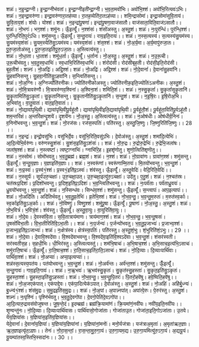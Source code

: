 

  
शन्नः॑। न॒इ॒न्द्रा॒ग्नी। इ॒न्द्रा॒ग्नीभ॑वतां। इ॒न्द्रा॒ग्नीइती॑न्द्रा॒ग्नी। भ॒व॒ता॒मवो॑भिः। अवो॑भि॒श्शं। अवो॑भि॒रित्यवः॑ऽभिः। शन्नः॑। न॒इन्द्रा॒वरु॑णा। इन्द्रा॒वरु॑णारा॒तह॑व्या। रा॒तह॒व्येति॑रा॒तऽह॑व्या।। शमि॒न्द्रासोमा॑। इन्द्रा॒सोमा॑सुवि॒ताय॑। सु॒वि॒ताय॒शं। शंयोः। योश्शं। शन्नः॑। न॒इन्द्रा॑पू॒षणा॑। इन्द्रा॑पू॒षणा॒वाज॑सातौ। वाज॑साता॒विति॒वाज॑ऽसातौ।।  
शन्नः॑। नो॒भगः॑। भग॒श्शं। शमु॑नः। ऊँ॒इत्यूँ॑। न॒श्शंसः॑। शंसो॑अस्तु। अ॒स्तु॒शं। शन्नः॑। नः॒पुर॑न्धिं। पुर॑न्धि॒श्शं। पुर॑न्धि॒रिति॒पुरं॑ऽधिः। शमु॑सन्तु। ऊँ॒इत्यूँ॑। स॒न्तु॒रायः॑। राय॒इति॒रायः॑।। शन्नः॑। न॒स्स॒त्यस्य॑। स॒त्यस्य॑सु॒यम॑स्य। सु॒यम॑स्य॒शंसः॑। सु॒यम॒स्येति॑सु॒ऽयम॑स्य। यम॑स्य॒शंसः॑। शंस॒श्शं। शन्नः॑। नो॒अ॒र्य॒मा। अ॒र्य॒मापु॑रुजा॒तः। पु॒रु॒जा॒तोअ॑स्तु। पु॒रु॒जा॒तइति॑पु॒रु॒ऽजा॒तः। अ॒स्त्वित्य॑स्तु।।  
शन्नः॑। नो॒धा॒ता। धा॒ताशं। शमु॑ध॒र्ता। ऊँ॒इत्यूँ॑। ध॒र्तानः॑। नो॒अ॒स्तु॒। अ॒स्तु॒शं। शन्नः॑। न॒उ॒रू॒ची। उ॒रू॒चीभ॑वतु। भ॒व॒तु॒स्व॒धाभिः॑। स्व॒धाभि॒रिति॑स्व॒धाभिः॑।। शंरोद॑सी। रोद॑सीबृह॒ती। रोद॑सी॒इति॒रोद॑सी। बृ॒ह॒तीशं। शन्न्नः॑। नो॒अद्रिः॑। अद्रि॒श्शं। शन्नः॑। नो॒अद्रिः॑। अद्रि॒श्शं। शन्नः॑। नो॒दे॒वानां॑। दे॒वानां॑सु॒हवा॑नि। सु॒हवा॑निसन्तु। सु॒हवा॒नीति॑सु॒ऽहवा॑नि। स॒न्त्विति॑सन्तु।।  
शन्नः॑। नो॒अ॒ग्निः। अ॒ग्निर्ज्योति॑रनीकः। ज्योति॑रनीकोअस्तु। ज्योति॑रनीक॒इति॒ज्योतिः॑ऽअनीकः। अ॒स्तु॒शं। शन्नः॑। नो॒मि॒त्रावरु॑णौ। मि॒त्रावरु॑णव॒श्विना॑। अ॒श्विना॒शं। शमिति॒शं।। शन्नः॑। न॒स्सु॒कृतां॑। सु॒कृतां॑सुकृ॒तानि॑। सु॒कृ॒तामिति॑सु॒ऽकृ॒तां। सु॒कृ॒तानि॑सन्तु। सु॒कृ॒तानीति॑सु॒ऽकृ॒तानि॑। स॒न्तु॒शं। शन्नः॑। न॒इ॒षि॒रः। इ॒षि॒रोअ॒भि। अ॒भिवा॑तु। वा॒तु॒वातः॑। वात॒इति॒वातः॑।।  
शन्नः॑। नो॒द्यावा॑पृथि॒वी। द्यावा॑पृथि॒वीपू॒र्वहू॑तौ। द्यावा॑पृथि॒वीइति॒द्यावा॑पृथि॒वी। पू॒र्वहू॑तौ॒शं। पू॒र्वहू॑ता॒विति॑पू॒र्वऽहू॑तौ। शम॒न्तरि॑क्षं। अ॒न्तरि॑क्षन्दृ॒शये॑। दृ॒शये॑नः। नो॒अ॒स्तु॒। अ॒स्त्वित्य॑स्तु।। शन्नः॑। न॒ओष॑धीः। ओष॑धीर्व॒निनः॑। व॒निनो॑भवन्तु। भ॒व॒न्तु॒शं। शन्नः॑। नो॒रज॑सः। रज॑स॒स्पतिः॑। पति॑रस्तु। अ॒स्तु॒जि॒ष्णुः। जि॒ष्णुरिति॑जि॒ष्णुः।। 28 ।।  
शन्नः॑। न॒इन्द्रः॑। इन्द्रो॒वसु॑भिः। वसु॑भिर्दे॒वः। वसु॑भि॒रिति॒वसु॑ऽभिः। दे॒वोअ॑स्तु। अ॒स्तु॒शं। शमा॑दि॒त्येभिः॑। आ॒दि॒त्येभि॒र्वरु॑णः। वरु॑णस्सु॒शंसः॑। सु॒शंस॒इति॑सु॒ऽशंसः॑।। शन्नः॑। नो॒रु॒द्रः। रु॒द्रोरु॒द्रेभिः॑। रु॒द्रेभि॒जला॑षः। जला॑ष॒श्शं। शन्नः॑। न॒स्त्वष्टा॑। त्वष्टा॒ग्नाभिः॑। ग्नाभि॑रि॒ह। इ॒हशृ॑णोतु। शृ॒णो॒त्विति॑शृणॊतु।।  
शन्नः॑। न॒स्सोमः॑। सोमो॑भवतु। भ॒व॒तु॒ब्रह्म॑। ब्रह्म॒शं। शन्नः॑। न॒श्शं। शन्नः॑। ऩो॒ग्रावा॑णः। ग्रावा॑ण॒श्शं। शमु॑सन्तु। ऊँ॒इत्यूँ॑। स॒न्तु॒य॒ज्ञाः। य॒ज्ञाइति॑य॒ज्ञाः।। शन्नः॑। न॒स्वरू॑णां। स्वरू॑णाम्मि॒तयः॑। मि॒तयो॑भवन्तु। भ॒व॒न्तु॒शं। शन्नः॑। नः॒प्र॒स्वः॑। प्र॒स्व॑१॒॑श्शं। प्र॒स्व१॒॑इति॑प्र॒ऽस्वः॑। शंव॑स्तु। ऊँ॒इत्यूँ॑। अ॒स्तु॒वेदिः॑। वेदि॒रिति॒वेदिः॑।।  
शन्नः॑। न॒स्सूर्यः॑। सूर्य॑उरु॒चक्षाः॑। उ॒रु॒चक्षा॒उत्। उ॒रु॒चक्षा॒इत्यु॑रु॒ऽचक्षाः॑। उदे॑तु। ए॒तु॒शं। शन्नः॑। न॒श्चत॑स्रः। चत॑स्रःप्र॒दिशः॑। प्र॒दिशो॑भवन्तु। प्र॒दिश॒इति॑प्र॒ऽदिशः॑। भ॒व॒न्त्विति॑भवन्तु।। शन्नः॑। नः॒पर्व॑ताः। पर्व॑ताध्रु॒वयः॑। ध्रु॒वयो॑भवन्तु। भ॒व॒न्तु॒शं। शन्नः॑। न॒स्सिन्ध॑वः। सिन्ध॑व॒श्शं। शमु॑सन्तु। ऊँ॒इत्यूँ॑। स॒न्त्वापः॑। आप॒इत्यापः॑।।  
शन्नः॑। नो॒अदि॑तिः। अदि॑तिर्भवतु। भ॒व॒तु॒व्र॒तेभिः॑। व्र॒तेभि॒श्शं। शन्नः॑। नो॒भ॒व॒न्तु॒। भ॒व॒न्तु॒म॒रुतः॑। म॒रुत॑स्व॒र्काः। स्व॒र्काइति॑सु॒ऽअ॒र्काः।। शन्नः॑। नो॒विष्णुः॑। विष्णु॒श्शं। शमु॑पू॒षा। ऊँ॒इत्यूँ॑। पू॒षाणः॑। नो॒अ॒स्तु॒। अ॒स्तु॒शं। शन्नः॑। नो॒भ॒वित्रं॑। भ॒वित्रं॒शं। शंव॑स्तु। ऊँ॒इत्यूँ॑। अ॒स्तु॒वा॒युः। वा॒युरिति॑वा॒युः।।  
शन्नः॑। नो॒दे॒वः। दे॒वस्स॑वि॒ता। स॒वि॒तात्राय॑माणः। त्राय॑माण॒श्शं। शन्नः॑। नो॒भ॒व॒न्तु॒। भ॒व॒न्तू॒षसः॑। उ॒षसो॑विभा॒तीः। वि॒भा॒तीरिति॑वि॒ऽभा॒तीः।। शन्नः॑। नः॒प॒र्जन्यः॑। प॒र्जन्यो॑भवतु। भ॒व॒तु॒प्र॒जाभ्यः॑। प्र॒जाभ्य॒श्शं। प्र॒जाभ्य॒इति॑प्र॒ऽजाभ्यः॑। शन्नः॑। नः॒क्षेत्र॑स्य। क्षेत्र॑स्य॒पतिः॑। पति॑रस्तु। अ॒स्तु॒शं॒भुः। शं॒भुरिति॑शं॒ऽभुः।। 29 ।।  
शन्नः॑। नो॒दे॒वाः। दे॒वावि॒श्वदे॑वाः। वि॒श्वदे॑वाभवन्तु। वि॒श्वदे॑वा॒इति॑वि॒श्वऽदे॑वाः। भ॒व॒न्तु॒शं। शंसर॑स्वती। सर॑स्वतीस॒ह। स॒हधी॒भिः। धी॒भिर॑स्तु। अ॒स्त्वित्यस्तु॑।। शम॑भि॒षाचः॑। अ॒भि॒षाच॒श्शं। अ॒भि॒साच॒इत्य॑भि॒ऽसाचः॑। शमु॑राति॒षाचः॑। ऊँ॒इत्यूँ॑। रा॒ति॒षाच॒श्शं। रा॒ति॒साच॒इति॑रा॒ति॒ऽसाचः॑। शन्नः॑। नो॒दि॒व्याः। दि॒व्याःपार्थि॑वाः। पार्थि॑वा॒श्शं। शन्नः॑। नो॒अप्याः॑। अप्या॒इत्यप्याः॑।।  
शन्न॑स्स॒त्यस्य॒पत॑यः। पत॑योभवन्तु। भ॒व॒न्तु॒शं। शन्नः॑। नो॒अर्व॑न्तः। अर्व॑न्त॒श्शं। शमु॑सन्तु। ऊँँ॒इत्यूँ॑। स॒न्तु॒गावः॑। गाव॒इति॒गावः॑।। शन्नः॑। न॒ऋ॒भवः॑। ऋ॒भव॑स्सु॒कृतः॑। सु॒कृत॑स्सु॒हस्ताः॑। सु॒कृत॒इति॑सु॒ऽकृतः॑। सु॒हस्ता॒श्शं। सु॒हस्ता॒इति॑सु॒ऽहस्ताः॑। शन्नः॑। नो॒भ॒व॒न्तु॒। भ॒व॒न्तु॒पि॒तरः॑। पि॒तरो॒हवे॑षु। हवे॒ष्विति॒हवे॑षु।।  
शन्नः॑। नो॒अ॒जएक॑पात्। एक॑पाद्दे॒वः। एक॑पा॒दित्येक॑ऽपात्। दे॒वोअ॑स्तु। अ॒स्तु॒शं। शन्नः॑। नो॒अहिः॑। अहि॑र्बु॒ध्न्यः॑। बु॒ध्न्य॑१॒॑श्शं। शंस॑मु॒द्रः। स॒मु॒द्रइति॑स॒मु॒द्रः।। शन्नः॑। नो॒अ॒पां। अ॒पान्न्नपा॑त्। अपा॑त्पे॒रुः। पे॒रुर॑स्तु। अ॒स्तु॒शं। शन्न्नः॑। नः॒पृश्निः॑। पृश्नि॑र्भवतु। भ॒व॒तु॒दे॒वगो॑पा। दे॒वगो॒पेति॑दे॒वऽगो॑पा।।  
आ॒दि॒त्यारु॒द्रावस॑वोजुषन्त। जु॒ष॒न्ते॒दं। इ॒दम्ब्रह्म॑। ब्रह्म॑क्रि॒यामा॑णं। क्रि॒यमा॑णं॒नवी॑यः। नवी॑य॒इति॒नवी॑यः।। शृ॒ण्वन्तु॑नः। नो॒दि॒व्याः। दि॒व्याःपार्थि॑वासः। पार्थि॑वासो॒गोजा॑ताः। गोजा॑ताउ॒त। गोजा॑ता॒इति॒गोऽजा॑ताः। उ॒तये। येय॒ज्ञिया॑सः। य॒ज्ञिया॑स॒इति॑य॒ज्ञिया॑सः।।  
येदे॒वानां॑। दे॒वानां॑य॒ज्ञिया॑। य॒ज्ञिया॑य॒ज्ञिया॑नां। य॒ज्ञिया॑नां॒मनोः॑। मनो॒र्यज॑त्राः। यज॑त्राअ॒मृताः॑। अ॒मृता॑ऋत॒ज्ञाः। ऋ॒त॒ज्ञाइत्यृ॑त॒ऽज्ञाः।। तेनः॑। नो॒रा॒स॒न्तां॒। रा॒स॒न्ता॒मु॒रु॒गा॒यं। उ॒रु॒गा॒यम॒द्य। उ॒रु॒गा॒यमित्यु॑रु॒ऽगा॒यं। अ॒द्ययू॒यं। यू॒यम्पा॑तस्व॒स्तिभि॒स्सदा॑नः।। 30 ।।  
